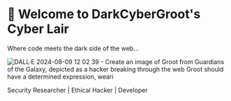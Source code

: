 # 👾 Welcome to DarkCyberGroot's Cyber Lair

Where code meets the dark side of the web...

![DALL·E 2024-08-09 12 02 39 - Create an image of Groot from Guardians of the Galaxy, depicted as a hacker breaking through the web  Groot should have a determined expression, weari](https://github.com/user-attachments/assets/40ff602e-3a82-44bd-9e48-ceab2d34bfa7)


Security Researcher | Ethical Hacker | Developer




<!--
**DarkCyberGroot/DarkCyberGroot** is a ✨ _special_ ✨ repository because its `README.md` (this file) appears on your GitHub profile.

Here are some ideas to get you started:

- 🔭 I’m currently working on ...
- 🌱 I’m currently learning ...
- 👯 I’m looking to collaborate on ...
- 🤔 I’m looking for help with ...
- 💬 Ask me about ...
- 📫 How to reach me: ...
- 😄 Pronouns: ...
- ⚡ Fun fact: ...
-->
